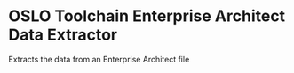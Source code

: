 # OSLO Toolchain Enterprise Architect Data Extractor

Extracts the data from an Enterprise Architect file
